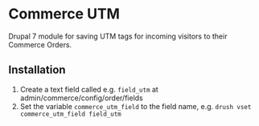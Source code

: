 # Commerce UTM

Drupal 7 module for saving UTM tags for incoming visitors to their Commerce Orders.

## Installation

1. Create a text field called e.g. `field_utm` at admin/commerce/config/order/fields
2. Set the variable `commerce_utm_field` to the field name, e.g. `drush vset commerce_utm_field field_utm`
